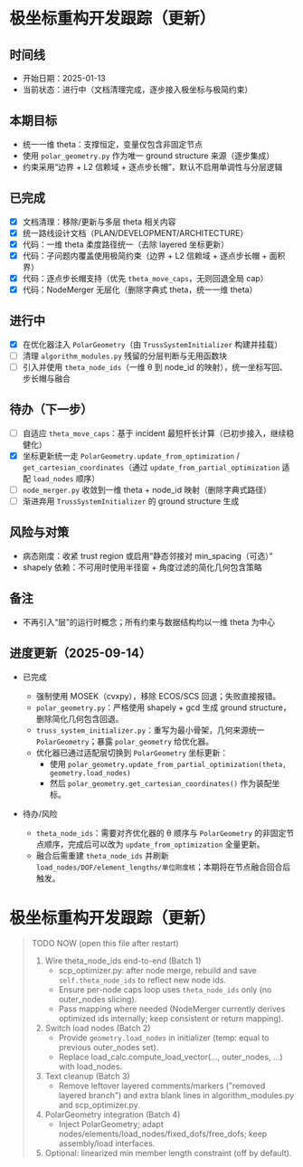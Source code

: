 # 极坐标重构开发跟踪（更新）

## 时间线
- 开始日期：2025-01-13
- 当前状态：进行中（文档清理完成，逐步接入极坐标与极简约束）

## 本期目标
- 统一一维 theta：支撑恒定，变量仅包含非固定节点
- 使用 `polar_geometry.py` 作为唯一 ground structure 来源（逐步集成）
- 约束采用“边界 + L2 信赖域 + 逐点步长帽”，默认不启用单调性与分层逻辑

## 已完成
- [x] 文档清理：移除/更新与多层 theta 相关内容
- [x] 统一路线设计文档（PLAN/DEVELOPMENT/ARCHITECTURE）
- [x] 代码：一维 theta 柔度路径统一（去除 layered 坐标更新）
- [x] 代码：子问题内覆盖使用极简约束（边界 + L2 信赖域 + 逐点步长帽 + 面积界）
- [x] 代码：逐点步长帽支持（优先 `theta_move_caps`，无则回退全局 cap）
- [x] 代码：NodeMerger 无层化（删除字典式 theta，统一一维 theta）

## 进行中
- [x] 在优化器注入 `PolarGeometry`（由 `TrussSystemInitializer` 构建并挂载）
- [ ] 清理 `algorithm_modules.py` 残留的分层判断与无用函数块
- [ ] 引入并使用 `theta_node_ids`（一维 θ 到 node_id 的映射），统一坐标写回、步长帽与融合

## 待办（下一步）
- [ ] 自适应 `theta_move_caps`：基于 incident 最短杆长计算（已初步接入，继续稳健化）
- [x] 坐标更新统一走 `PolarGeometry.update_from_optimization` / `get_cartesian_coordinates`（通过 `update_from_partial_optimization` 适配 `load_nodes` 顺序）
- [ ] `node_merger.py` 收敛到一维 theta + node_id 映射（删除字典式路径）
- [ ] 渐进弃用 `TrussSystemInitializer` 的 ground structure 生成

## 风险与对策
- 病态刚度：收紧 trust region 或启用“静态邻接对 min_spacing（可选）”
- shapely 依赖：不可用时使用半径窗 + 角度过滤的简化几何包含策略

## 备注
- 不再引入“层”的运行时概念；所有约束与数据结构均以一维 theta 为中心

## 进度更新（2025-09-14）
- 已完成
  - 强制使用 MOSEK（cvxpy），移除 ECOS/SCS 回退；失败直接报错。
  - `polar_geometry.py`：严格使用 shapely + gcd 生成 ground structure，删除简化几何包含回退。
  - `truss_system_initializer.py`：重写为最小骨架，几何来源统一 `PolarGeometry`；暴露 `polar_geometry` 给优化器。
  - 优化器已通过适配层切换到 `PolarGeometry` 坐标更新：
    - 使用 `polar_geometry.update_from_partial_optimization(theta, geometry.load_nodes)`
    - 然后 `polar_geometry.get_cartesian_coordinates()` 作为装配坐标。

- 待办/风险
  - `theta_node_ids`：需要对齐优化器的 θ 顺序与 `PolarGeometry` 的非固定节点顺序，完成后可以改为 `update_from_optimization` 全量更新。
  - 融合后需重建 `theta_node_ids` 并刷新 `load_nodes/DOF/element_lengths/单位刚度核`；本期将在节点融合回合后触发。
# 极坐标重构开发跟踪（更新）

> TODO NOW (open this file after restart)
> 1) Wire theta_node_ids end-to-end (Batch 1)
>    - scp_optimizer.py: after node merge, rebuild and save `self.theta_node_ids` to reflect new node ids.
>    - Ensure per-node caps loop uses `theta_node_ids` only (no outer_nodes slicing).
>    - Pass mapping where needed (NodeMerger currently derives optimized ids internally; keep consistent or return mapping).
> 2) Switch load nodes (Batch 2)
>    - Provide `geometry.load_nodes` in initializer (temp: equal to previous outer_nodes set).
>    - Replace load_calc.compute_load_vector(..., outer_nodes, ...) with load_nodes.
> 3) Text cleanup (Batch 3)
>    - Remove leftover layered comments/markers ("removed layered branch") and extra blank lines in algorithm_modules.py and scp_optimizer.py.
> 4) PolarGeometry integration (Batch 4)
>    - Inject PolarGeometry; adapt nodes/elements/load_nodes/fixed_dofs/free_dofs; keep assembly/load interfaces.
> 5) Optional: linearized min member length constraint (off by default).
